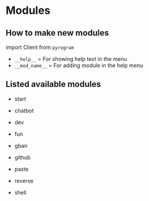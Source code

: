 # Modules

## How to make new modules
import Client from ```pyrogram```

- ```__help__``` = For showing help text in the menu
- ```__mod_name__``` = For adding module in the help menu

## Listed available modules
- start

- chatbot
- dev
- fun
- gban
- github
- paste
- reverse
- shell

